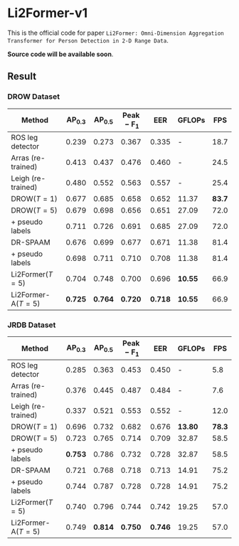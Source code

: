 # Li2Former-v1

This is the official code for paper `Li2Former: Omni-Dimension Aggregation Transformer for Person Detection in 2-D Range Data`.

**Source code will be available soon**.

## Result

### DROW Dataset

$\mathrm{Method}$ | $\mathrm{AP}_{0.3}$ | $\mathrm{AP}_{0.5}$ | $\mathrm{Peak-F_1}$| $\mathrm{EER}$ | $\mathrm{GFLOPs}$ | $\mathrm{FPS}$
|--|--|--|--|--|--|--|
ROS leg detector    | 0.239 | 0.273 | 0.367| 0.335 | - |18.7
Arras (re-trained)  |  0.413        |     0.437        |     0.476          |     0.460        |   -             |24.5 
Leigh (re-trained)  |  0.480        |  0.552           |   0.563            |  0.557           |   -             | 25.4
DROW($T=1$)         |  0.677         |  0.685          |  0.658     |     0.652       |     11.37          | **83.7**
DROW($T=5$)         |   0.679        |   0.698      |  0.656     |   0.651       |   27.09          |  72.0 
  \+ pseudo labels  | 0.711         |   0.726         |  0.691     |  0.685          |   27.09            | 72.0
DR-SPAAM            |   0.676        |     0.699       |  0.677     |    0.671        |  11.38             |  81.4 
  \+ pseudo labels  |0.698        |     0.711       |  0.710      |    0.708        |  11.38             | 81.4
Li2Former($T=5$)    |  0.704            | 0.748 | 0.700            | 0.696               | **10.55**            | 66.9 
Li2Former-A($T=5$)  | **0.725**| **0.764** | **0.720** | **0.718**              | **10.55**            | 66.9  


### JRDB Dataset

$\mathrm{Method}$ | $\mathrm{AP}_{0.3}$ | $\mathrm{AP}_{0.5}$ | $\mathrm{Peak-F_1}$| $\mathrm{EER}$ | $\mathrm{GFLOPs}$ | $\mathrm{FPS}$
|--|--|--|--|--|--|--|
ROS leg detector    | 0.285   | 0.363         | 0.453          |   0.450    |   -             | 5.8
Arras (re-trained)  |  0.376    |     0.445     |     0.487      |   0.484    |   -             | 7.6
Leigh (re-trained)  |  0.337      |   0.521     |   0.553          | 0.552      |   -             | 12.0
DROW($T=1$)         | 0.696 | 0.732 | 0.682| 0.676| **13.80**| **78.3**
DROW($T=5$)         | 0.723 | 0.765 | 0.714| 0.709 | 32.87| 58.5
\+ pseudo labels    | **0.753** | 0.786 | 0.732 | 0.728| 32.87 | 58.5 
DR-SPAAM            |0.721| 0.768 | 0.718 | 0.713 |14.91 |  75.2 
\+ pseudo labels    | 0.744   | 0.787 | 0.728 | 0.728  |14.91 |  75.2
Li2Former($T=5$)    | 0.740          | 0.796 | 0.744           | 0.742            | 19.25       |57.0
Li2Former-A($T=5$)  | 0.749          | **0.814** | **0.750**            | **0.746**               | 19.25            | 57.0 

